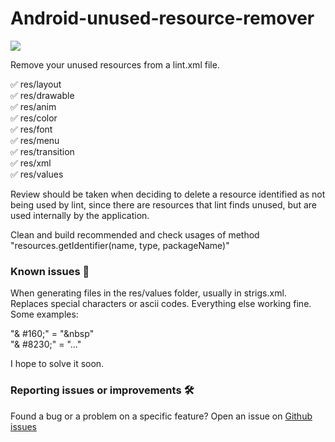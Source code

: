 # Android-unused-resource-remover

![](https://i.imgur.com/GR3QWj2.png)

Remove your unused resources from a lint.xml file.

✅ res/layout\
✅ res/drawable\
✅ res/anim\
✅ res/color\
✅ res/font\
✅ res/menu\
✅ res/transition\
✅ res/xml\
✅ res/values

Review should be taken when deciding to delete a resource identified as not being used by lint, since there are resources that lint finds unused, but are used internally by the application.

Clean and build recommended and check usages of method "resources.getIdentifier(name, type, packageName)"

### Known issues 🐛

When generating files in the res/values folder, usually in strigs.xml. Replaces special characters or ascii codes. Everything else working fine.
Some examples:

"& #160;" = "&nbsp"\
"& #8230;" = "..."

I hope to solve it soon.

### Reporting issues or improvements  🛠

Found a bug or a problem on a specific feature? Open an issue on  [Github issues](https://github.com/DavidBarbaran/Android-unused-resource-remover/issues)
